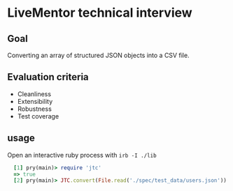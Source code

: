 # LiveMentor technical interview

## Goal

Converting an array of structured JSON objects into a CSV file.

## Evaluation criteria

- Cleanliness
- Extensibility
- Robustness
- Test coverage

## usage

Open an interactive ruby process with `irb -I ./lib`
```RUBY
  [1] pry(main)> require 'jtc'
  => true
  [2] pry(main)> JTC.convert(File.read('./spec/test_data/users.json'))
```
